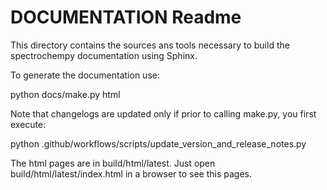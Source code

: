 # DOCUMENTATION Readme

This directory contains the sources ans tools necessary to build the spectrochempy
documentation using Sphinx.

To generate the documentation use:

  python docs/make.py html

Note that changelogs are updated only if prior to calling make.py, you first
execute:

   python .github/workflows/scripts/update_version_and_release_notes.py

The html pages are  in build/html/latest.  Just open build/html/latest/index.html in a browser to see this pages.
